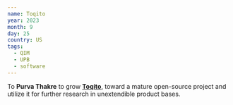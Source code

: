 ```yaml
---
name: Toqito
year: 2023
month: 9
day: 25
country: US
tags:
  - QIM
  - UPB
  - software
---
```

To **Purva Thakre** to grow **[Toqito](https://github.com/purva-thakre)**, toward a mature open-source project and utilize it for further research in unextendible product bases.
